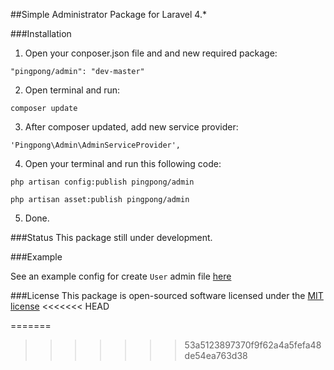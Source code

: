 ##Simple Administrator Package for Laravel 4.*

###Installation

1. Open your conposer.json file and and new required package:

  ```
  "pingpong/admin": "dev-master"
  ```

2. Open terminal and run:

  ```
  composer update
  ```

3. After composer updated, add new service provider:

  ```
  'Pingpong\Admin\AdminServiceProvider',
  ```

4. Open your terminal and run this following code:
  
  `php artisan config:publish pingpong/admin`

  `php artisan asset:publish pingpong/admin`
  
5. Done.


###Status
This package still under development.

###Example

See an example config for create `User` admin file [here](https://github.com/gravitano/admin/blob/master/example.php)
  
###License
This package is open-sourced software licensed under the [MIT license](http://opensource.org/licenses/MIT)
<<<<<<< HEAD

=======
>>>>>>> 53a5123897370f9f62a4a5fefa48de54ea763d38
